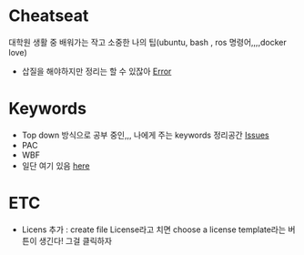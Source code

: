 # Cheatseat
대학원 생활 중 배워가는 작고 소중한 나의 팁(ubuntu, bash , ros 명령어,,,,docker love)
- 삽질을 해야하지만 정리는 할 수 있잖아 [Error](Error.md)


# Keywords
- Top down 방식으로 공부 중인,,, 나에게 주는 keywords 정리공간 [Issues](https://github.com/ChaeChae0505/Cheatseat/issues)
- PAC
- WBF
- 일단 여기 있음 [here](https://www.notion.so/ch05ch/e68d8d8a62824626bf19a587e91c3d34)


# ETC
- Licens 추가 : create file License라고 치면 choose a license template라는 버튼이 생긴다! 그걸 클릭하자
